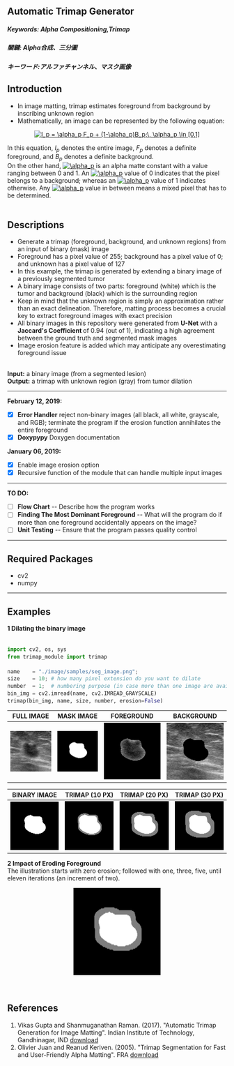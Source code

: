 ## Automatic Trimap Generator ##

##### Keywords: Alpha Compositioning,Trimap #####
##### 關鍵: Alpha合成、三分圖 #####
##### キーワード:アルファチャンネル、マスク画像 #####

## Introduction ##
<ul>
<li/>In image matting, trimap estimates foreground from background by inscribing unknown region
<li/> Mathematically, an image can be represented by the following equation:
</ul>
<p align="center">
<a href="https://www.codecogs.com/eqnedit.php?latex=I_p&space;=&space;\alpha_p&space;F_p&space;&plus;&space;(1-\alpha_p)B_p;\,&space;\alpha_p&space;\in&space;[0,1]" target="_blank"><img src="https://latex.codecogs.com/gif.latex?I_p&space;=&space;\alpha_p&space;F_p&space;&plus;&space;(1-\alpha_p)B_p;\,&space;\alpha_p&space;\in&space;[0,1]" title="I_p = \alpha_p F_p + (1-\alpha_p)B_p;\, \alpha_p \in [0,1]" /></a>
</p>
In this equation, <i>I<sub>p</sub></i> denotes the entire image, <i>F<sub>p</sub></i> denotes a definite foreground, and <i>B<sub>p</sub></i> denotes a definite background. <br/>
On the other hand, <a href="https://www.codecogs.com/eqnedit.php?latex=\alpha_p" target="_blank"><img src="https://latex.codecogs.com/gif.latex?\alpha_p" title="\alpha_p" /></a> is an alpha matte constant with a value ranging between 0 and 1. An <a href="https://www.codecogs.com/eqnedit.php?latex=\alpha_p" target="_blank"><img src="https://latex.codecogs.com/gif.latex?\alpha_p" title="\alpha_p" /></a> value of 0 indicates that the pixel belongs to a background; whereas an <a href="https://www.codecogs.com/eqnedit.php?latex=\alpha_p" target="_blank"><img src="https://latex.codecogs.com/gif.latex?\alpha_p" title="\alpha_p" /></a> value of 1 indicates otherwise. Any <a href="https://www.codecogs.com/eqnedit.php?latex=\alpha_p" target="_blank"><img src="https://latex.codecogs.com/gif.latex?\alpha_p" title="\alpha_p" /></a> value in between means a mixed pixel that has to be determined. <br /><br />

## Descriptions ##
<ul>
  <li/>Generate a trimap (foreground, background, and unknown regions) from an input of binary (mask) image
  <li/>Foreground has a pixel value of 255; background has a pixel value of 0; and unknown has a pixel value of 127
  <li/>In this example, the trimap is generated by extending a binary image of a previously segmented tumor
  <li/>A binary image consists of two parts: foreground (white) which is the tumor and background (black) which is the surrounding region
  <li/>Keep in mind that the unknown region is simply an approximation rather than an exact delineation. Therefore, matting process becomes a crucial key to extract foreground images with exact precision
  <li />All binary images in this repository were generated from <b>U-Net</b> with a <b> Jaccard's Coefficient </b> of 0.94 (out of 1), indicating a high agreement between the ground truth and segmented mask images
  <li />Image erosion feature is added which may anticipate any overestimating foreground issue
</ul>
<br /><b>Input:</b> a binary image (from a segmented lesion)
<br /><b>Output:</b> a trimap with unknown region (gray) from tumor dilation
<hr />

<b>February 12, 2019: </b> <br/>

- [X] **Error Handler** reject non-binary images (all black, all white, grayscale, and RGB); terminate the program if the erosion function annihilates the entire foreground
- [X] **Doxypypy** Doxygen documentation

<b>January 06, 2019: </b> <br/>

- [X] Enable image erosion option
- [X] Recursive function of the module that can handle multiple input images

---
<b> TO DO: </b> <br/>
- [ ] **Flow Chart** -- Describe how the program works
- [ ] **Finding The Most Dominant Foreground** -- What will the program do if more than one foreground accidentally appears on the image?
- [ ] **Unit Testing** -- Ensure that the program passes quality control

---
## Required Packages ##

* cv2
* numpy

---
## Examples ##

**1 Dilating the binary image** <br/>
```python

import cv2, os, sys
from trimap_module import trimap

name    = "./image/samples/seg_image.png";
size    = 10; # how many pixel extension do you want to dilate
number  = 1;  # numbering purpose (in case more than one image are available)
bin_img = cv2.imread(name, cv2.IMREAD_GRAYSCALE)
trimap(bin_img, name, size, number, erosion=False)
```
|**FULL IMAGE**| **MASK IMAGE**|**FOREGROUND**| **BACKGROUND**|
|:----------:|:----------:|:----------:|:----------:|
|![alt text](./images/examples/full_img.png)| ![alt text](./images/examples/seg_img.png) |  ![alt text](./images/examples/fg_img.png) | ![alt text](./images/examples/bg_img.png)

|**BINARY IMAGE**|**TRIMAP (10 PX)**|**TRIMAP (20 PX)**|**TRIMAP (30 PX)**|
|:----------:|:----------:|:----------:|:----------:|
|![alt text](./images/examples/seg_img.png)|![alt text](./images/examples/trimap.png)|![alt text](./images/examples/trimap_20.png)|![alt text](./images/examples/trimap_30.png)|

**2 Impact of Eroding Foreground** <br/>
The illustration starts with zero erosion; followed with one, three, five, until eleven iterations (an increment of two). <br />

<p align="center">
<img src = "./images/examples/eroded_image.gif" height="200" width="200">
</p><br />

## References ##
1. Vikas Gupta and Shanmuganathan Raman. (2017). "Automatic Trimap Generation for Image Matting". Indian Institute of Technology, Gandhinagar, IND [download](https://arxiv.org/pdf/1707.00333.pdf)
2. Olivier Juan and Reanud Keriven. (2005). "Trimap Segmentation for Fast and User-Friendly Alpha Matting". FRA [download](http://imagine.enpc.fr/publications/papers/05vlsm_c.pdf)

